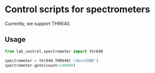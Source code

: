 # Control scripts for spectrometers

Currently, we support THR640.

## Usage

```python
from lab_control.spectrometer import thr640

spectrometer = thr640.THR640('/dev/USB0')
spectrometer.goto(count=140000)
```
